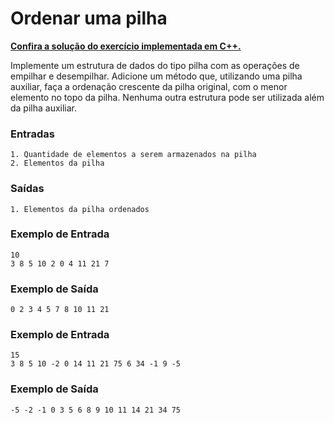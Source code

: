 # Ordenar uma pilha 

**[Confira a solução do exercício implementada em C++.](02.cpp)**

Implemente um estrutura de dados do tipo pilha com as operações de empilhar e desempilhar. Adicione um método que, utilizando uma pilha auxiliar, faça a ordenação crescente da pilha original, com o menor elemento no topo da pilha. Nenhuma outra estrutura pode ser utilizada além da pilha auxiliar.

### Entradas

```
1. Quantidade de elementos a serem armazenados na pilha
2. Elementos da pilha
```

### Saídas

```
1. Elementos da pilha ordenados
```

### Exemplo de Entrada

```
10
3 8 5 10 2 0 4 11 21 7
```

### Exemplo de Saída

```
0 2 3 4 5 7 8 10 11 21
```

### Exemplo de Entrada

```
15
3 8 5 10 -2 0 14 11 21 75 6 34 -1 9 -5
```

### Exemplo de Saída

```
-5 -2 -1 0 3 5 6 8 9 10 11 14 21 34 75
```
